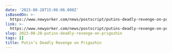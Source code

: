 ```yaml
---
date: '2023-08-28T15:06:06.000Z'
isBasedOn: >-
  https://www.newyorker.com/news/postscript/putins-deadly-revenge-on-prigozhin?utm_source=pocket-newtab-en-us
link: >-
  https://www.newyorker.com/news/postscript/putins-deadly-revenge-on-prigozhin?utm_source=pocket-newtab-en-us
slug: 2023-08-28-putins-deadly-revenge-on-prigozhin
tags: []
title: Putin’s Deadly Revenge on Prigozhin
---
```


